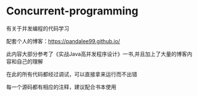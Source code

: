 # Concurrent-programming
有关于并发编程的代码学习

配套个人的博客：https://pandalee99.github.io/

此内容大部分参考了《实战Java高并发程序设计》一书,并且加上了大量的博客内容和自己的理解

在此的所有代码都经过调试，可以直接拿来运行而不出错

每一个源码都有相应的注释，建议配合书本使用
